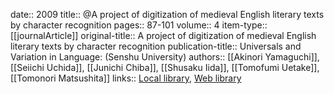 date:: 2009
title:: @A project of digitization of medieval English literary texts by character recognition
pages:: 87-101
volume:: 4
item-type:: [[journalArticle]]
original-title:: A project of digitization of medieval English literary texts by character recognition
publication-title:: Universals and Variation in Language: (Senshu University)
authors:: [[Akinori Yamaguchi]], [[Seiichi Uchida]], [[Junichi Chiba]], [[Shusaku Iida]], [[Tomofumi Uetake]], [[Tomonori Matsushita]]
links:: [Local library](zotero://select/groups/2386895/items/SSL6YEF2), [Web library](https://www.zotero.org/groups/2386895/items/SSL6YEF2)
